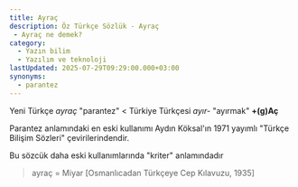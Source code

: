 ```yaml
---
title: Ayraç
description: Öz Türkçe Sözlük - Ayraç 
 - Ayraç ne demek?
category:
  - Yazın bilim
  - Yazılım ve teknoloji
lastUpdated: 2025-07-29T09:29:00.000+03:00
synonyms:
  - parantez
---
```

Yeni Türkçe _ayraç_ "parantez" < Türkiye Türkçesi _ayır-_ "ayırmak" **+(g)Aç**

Parantez anlamındaki en eski kullanımı Aydın Köksal'ın 1971 yayımlı "Türkçe Bilişim Sözleri" çevirilerindendir.

Bu sözcük daha eski kullanımlarında "kriter" anlamındadır

> ayraç = Miyar [Osmanlıcadan Türkçeye Cep Kılavuzu, 1935]
